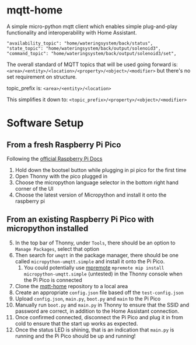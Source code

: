 # mqtt-home
A simple micro-python mqtt client which enables simple plug-and-play functionality and interoperability with Home Assistant. 
```  
"availability_topic": "home/wateringsystem/back/status",
"state_topic": "home/wateringsystem/back/output/solenoid3",
"command_topic": "home/wateringsystem/back/output/solenoid3/set",
```

The overall standard of MQTT topics that will be used going forward is:
`<area>/<entity>/<location>/<property>/<object>/<modifier>` but there's no set requirement on structure.

topic_prefix is: `<area>/<entity>/<location>`

This simplifies it down to:
`<topic_prefix>/<property>/<object>/<modifier>`

# Software Setup
## From a fresh Raspberry Pi Pico
Following the [official Raspberry Pi Docs](https://projects.raspberrypi.org/en/projects/getting-started-with-the-pico/3)
1. Hold down the bootsel button while plugging in pi pico for the first time
2. Open Thonny with the pico plugged in
3. Choose the micropython language selector in the bottom right hand corner of the UI
4. Choose the latest version of Micropython and install it onto the raspberry pi
## From an existing Raspberry Pi Pico with micropython installed
5. In the top bar of Thonny, under `Tools`, there should be an option to `Manage Packages`, select that option
6. Then search for `umqtt` in the package manager, there should be one called `micropython-umqtt.simple` and install it onto the Pi Pico.
	1. You could potentially use [mpremote](https://docs.micropython.org/en/latest/reference/packages.html#installing-packages-with-mpremote) `mpremote mip install micropython-umqtt.simple` (untested) in the Thonny console when the Pi Pico is connected
8. Clone the [mqtt-home](https://github.com/ESteanes/mqtt-home) repository to a local area
9. Create an appropriate `config.json` file based off the `test-config.json`
10. Upload `config.json`, `main.py`, `boot.py` and `main` to the Pi Pico
11. Manually run `boot.py` and `main.py` in Thonny to ensure that the SSID and password are correct, in addition to the Home Assistant connection.
12. Once confirmed connected, disconnect the Pi Pico and plug it in from cold to ensure that the start up works as expected.
13. Once the status LED is shining, that is an indication that `main.py` is running and the Pi Pico should be up and running!